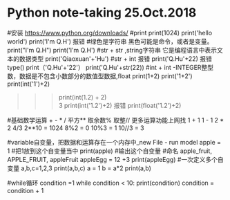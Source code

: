 # Python note-taking 25.Oct.2018
#安装 https://www.python.org/downloads/
#print
print(1024)
print('hello world')
print('I'm Q.H') 报错
#绿色是字符串 黑色可能是命令，或者是变量。
print("I'm Q.H") 
print('I\'m Q.H')
#str + str ,string字符串 它是编程语言中表示文本的数据类型
print('Qiaoxuan'+'Hu')
#str + int  报错
print('Q.Hu'+22) 报错
type()
print（'Q.Hu'+'22'）
print('Q.Hu'+str(22))
#int + int -INTEGER整型数，数据是不包含小数部分的数值型数据,float
print(1+2)
print('1+2')
print(int('1')+2)
>>> print(int(1.2) + 2)	  
3
print(int('1.2')+2) 报错
print(float('1.2')+2)

#基础数学运算 + - * / 平方** 取余数%  取整// 更多运算功能上网找
1 + 1
1 - 1
2 * 2
4/3
2**10 = 1024
8%2 = 0
10%3 = 1
10//3 = 3

#variable自变量，把数据和运算存在一个内存中_new File - run model
apple = 1 #把1放到这个自变量当中
print(apple) #输出这个自变量
#命名
apple_fruit, APPLE_FRUIT, appleFruit 
appleEgg = 12 +3
print(appleEgg)
#一次定义多个自变量
a,b,c=1,2,3
print(a,b,c)
a = 1
b = a*2
print(a,b)


#while循环
condition =1
while condition < 10:
    print(condition)
    condition = condition + 1
